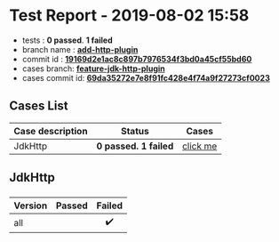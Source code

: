 # Test Report - 2019-08-02 15:58

- tests  : **0 passed**. **1 failed**
- branch name : **[add-http-plugin](https://github.com/apache/incubator-skywalking/tree/add-http-plugin)**
- commit id : **[19169d2e1ac8c897b7976534f3bd0a45cf55bd60](https://github.com/apache/incubator-skywalking/commit/19169d2e1ac8c897b7976534f3bd0a45cf55bd60)**
- cases branch: **[feature-jdk-http-plugin](https://github.com/SkywalkingTest/skywalking-autotest-scenarios/tree/feature-jdk-http-plugin)**
- cases commit id: **[69da35272e7e8f91fc428e4f74a9f27273cf0023](https://github.com/SkywalkingTest/skywalking-autotest-scenarios/commit/69da35272e7e8f91fc428e4f74a9f27273cf0023)**

## Cases List

| Case description | Status | Cases|
|:-----|:-----:|:-----:|
|JdkHttp| **0 passed. 1 failed**| [click me](#jdkhttp) |

## JdkHttp

### 
|  Version     | Passed | Failed|
|:------------- |:-------:|:-----:|
| all  | |:heavy_check_mark:|


